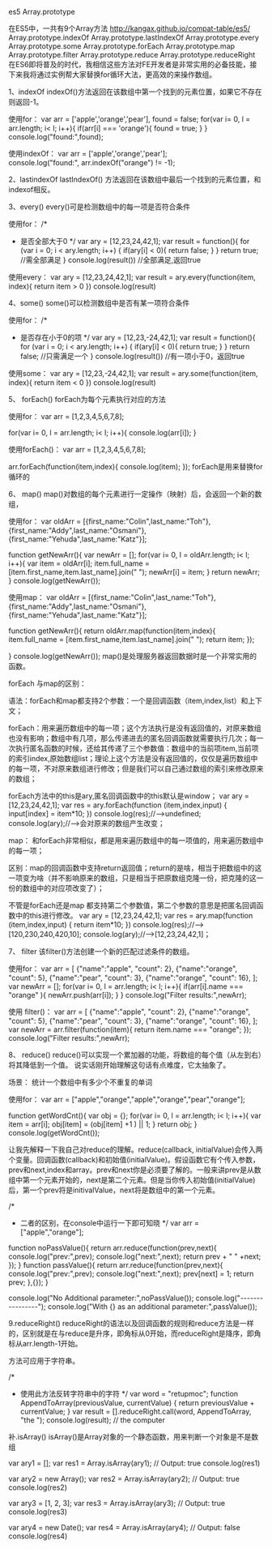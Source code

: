 es5 Array.prototype


在ES5中，一共有9个Array方法 http://kangax.github.io/compat-table/es5/
  Array.prototype.indexOf
  Array.prototype.lastIndexOf
  Array.prototype.every
  Array.prototype.some
  Array.prototype.forEach
  Array.prototype.map
  Array.prototype.filter
  Array.prototype.reduce
  Array.prototype.reduceRight
在ES6即将普及的时代，我相信这些方法对FE开发者是非常实用的必备技能，接下来我将通过实例帮大家替换for循环大法，更高效的来操作数组。

1、indexOf
indexOf()方法返回在该数组中第一个找到的元素位置，如果它不存在则返回-1。

使用for：
var arr = ['apple','orange','pear'],
    found = false;
for(var i= 0, l = arr.length; i< l; i++){
    if(arr[i] === 'orange'){
        found = true;
    }
}
console.log("found:",found);

使用indexOf：
var arr = ['apple','orange','pear'];  
console.log("found:", arr.indexOf("orange") != -1);

2、lastindexOf
lastIndexOf() 方法返回在该数组中最后一个找到的元素位置，和 indexof相反。

3、every()
every()可是检测数组中的每一项是否符合条件

使用for：
/* 
* 是否全部大于0
*/
var ary = [12,23,24,42,1];
var result = function(){
  for (var i = 0; i < ary.length; i++) {
    if(ary[i] < 0){
       return false;
    }
  }
  return true; //需全部满足
}
console.log(result()) //全部满足,返回true

使用every：
var ary = [12,23,24,42,1];
var result = ary.every(function(item, index){
  return item > 0
})
console.log(result)

4、some()
some()可以检测数组中是否有某一项符合条件

使用for：
/* 
* 是否存在小于0的项
*/
var ary = [12,23,-24,42,1];
var result = function(){
  for (var i = 0; i < ary.length; i++) {
    if(ary[i] < 0){
       return true;
    }
  }
  return false; //只需满足一个
}
console.log(result())  //有一项小于0，返回true

使用some：
var ary = [12,23,-24,42,1];
var result = ary.some(function(item, index){
  return item < 0
})
console.log(result)

5、 forEach() 
forEach为每个元素执行对应的方法

使用for：
var arr = [1,2,3,4,5,6,7,8];

for(var i= 0, l = arr.length; i< l; i++){
console.log(arr[i]);
}

使用forEach()：
var arr = [1,2,3,4,5,6,7,8];

arr.forEach(function(item,index){
console.log(item);
});
forEach是用来替换for循环的

6、 map()
map()对数组的每个元素进行一定操作（映射）后，会返回一个新的数组， 

使用for：
var oldArr = [{first_name:"Colin",last_name:"Toh"},{first_name:"Addy",last_name:"Osmani"},{first_name:"Yehuda",last_name:"Katz"}];

function getNewArr(){
  var newArr = [];
  for(var i= 0, l = oldArr.length; i< l; i++){
    var item = oldArr[i];
    item.full_name = [item.first_name,item.last_name].join(" ");
    newArr[i] = item;
  }
  return newArr;
}
console.log(getNewArr());

使用map：
var oldArr = [{first_name:"Colin",last_name:"Toh"},{first_name:"Addy",last_name:"Osmani"},{first_name:"Yehuda",last_name:"Katz"}];

function getNewArr(){
  return oldArr.map(function(item,index){
    item.full_name = [item.first_name,item.last_name].join(" ");
    return item;
  });

}
console.log(getNewArr());
map()是处理服务器返回数据时是一个非常实用的函数。

forEach 与map的区别：

语法：forEach和map都支持2个参数：一个是回调函数（item,index,list）和上下文；

forEach：用来遍历数组中的每一项；这个方法执行是没有返回值的，对原来数组也没有影响；数组中有几项，那么传递进去的匿名回调函数就需要执行几次；每一次执行匿名函数的时候，还给其传递了三个参数值：数组中的当前项item,当前项的索引index,原始数组list；理论上这个方法是没有返回值的，仅仅是遍历数组中的每一项，不对原来数组进行修改；但是我们可以自己通过数组的索引来修改原来的数组；

forEach方法中的this是ary,匿名回调函数中的this默认是window；
var ary = [12,23,24,42,1];
var res = ary.forEach(function (item,index,input) {
  input[index] = item*10;
})
console.log(res);//-->undefined;
console.log(ary);//-->会对原来的数组产生改变；

map： 和forEach非常相似，都是用来遍历数组中的每一项值的，用来遍历数组中的每一项；

区别：map的回调函数中支持return返回值；return的是啥，相当于把数组中的这一项变为啥（并不影响原来的数组，只是相当于把原数组克隆一份，把克隆的这一份的数组中的对应项改变了）；

不管是forEach还是map 都支持第二个参数值，第二个参数的意思是把匿名回调函数中的this进行修改。
var ary = [12,23,24,42,1];
var res = ary.map(function (item,index,input) {
  return item*10;
})
console.log(res);//-->[120,230,240,420,10];
console.log(ary);//-->[12,23,24,42,1]；

7、 filter
该filter()方法创建一个新的匹配过滤条件的数组。

使用for：
var arr = [
  {"name":"apple", "count": 2},
  {"name":"orange", "count": 5},
  {"name":"pear", "count": 3},
  {"name":"orange", "count": 16},
];
var newArr = [];
for(var i= 0, l = arr.length; i< l; i++){
  if(arr[i].name === "orange" ){
    newArr.push(arr[i]);
  }
}
console.log("Filter results:",newArr);

使用 filter()：
var arr = [
  {"name":"apple", "count": 2},
  {"name":"orange", "count": 5},
  {"name":"pear", "count": 3},
  {"name":"orange", "count": 16},
];
var newArr = arr.filter(function(item){
  return item.name === "orange";
});
console.log("Filter results:",newArr);


8、 reduce()
reduce()可以实现一个累加器的功能，将数组的每个值（从左到右）将其降低到一个值。 说实话刚开始理解这句话有点难度，它太抽象了。 

场景： 统计一个数组中有多少个不重复的单词 

使用for：
var arr = ["apple","orange","apple","orange","pear","orange"];

function getWordCnt(){
  var obj = {};
  for(var i= 0, l = arr.length; i< l; i++){
    var item = arr[i];
    obj[item] = (obj[item] +1 ) || 1;
  }
  return obj;
}
console.log(getWordCnt());

让我先解释一下我自己对reduce的理解。reduce(callback, initialValue)会传入两个变量。回调函数(callback)和初始值(initialValue)。假设函数它有个传入参数，prev和next,index和array。prev和next你是必须要了解的。一般来讲prev是从数组中第一个元素开始的，next是第二个元素。但是当你传入初始值(initialValue)后，第一个prev将是initivalValue，next将是数组中的第一个元素。 

/* 
* 二者的区别，在console中运行一下即可知晓
*/
var arr = ["apple","orange"];

function noPassValue(){
  return arr.reduce(function(prev,next){
    console.log("prev:",prev);
    console.log("next:",next);
    return prev + " " +next;
  });
}
function passValue(){
  return arr.reduce(function(prev,next){
    console.log("prev:",prev);
    console.log("next:",next);
    prev[next] = 1;
    return prev;
  },{});
}

console.log("No Additional parameter:",noPassValue());
console.log("----------------");
console.log("With {} as an additional parameter:",passValue());

9.reduceRight()
 reduceRight的语法以及回调函数的规则和reduce方法是一样的，区别就是在与reduce是升序，即角标从0开始，而reduceRight是降序，即角标从arr.length-1开始。

方法可应用于字符串。

/* 
* 使用此方法反转字符串中的字符
*/
var word = "retupmoc";
function AppendToArray(previousValue, currentValue) {
  return previousValue + currentValue;
}
var result = [].reduceRight.call(word, AppendToArray, "the ");
console.log(result); // the computer

补.isArray()
isArray()是Array对象的一个静态函数，用来判断一个对象是不是数组

var ary1 = [];
var res1 = Array.isArray(ary1);  // Output: true
console.log(res1)

var ary2 = new Array();
var res2 = Array.isArray(ary2);  // Output: true
console.log(res2)

var ary3 = [1, 2, 3];
var res3 = Array.isArray(ary3);  // Output: true
console.log(res3)

var ary4 = new Date();
var res4 = Array.isArray(ary4);  // Output: false
console.log(res4)